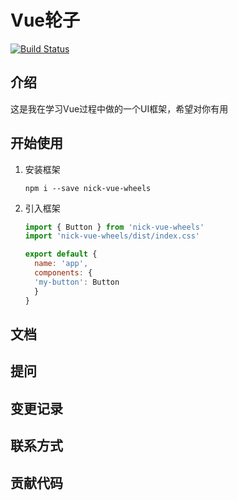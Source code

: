 # Vue轮子

[![Build Status](https://www.travis-ci.org/xzfd1010/nick-vue-wheels.svg?branch=master)](https://www.travis-ci.org/xzfd1010/nick-vue-wheels)

## 介绍
这是我在学习Vue过程中做的一个UI框架，希望对你有用

## 开始使用

1. 安装框架
   ```
   npm i --save nick-vue-wheels
   ```
2. 引入框架
    ```javascript
    import { Button } from 'nick-vue-wheels'
    import 'nick-vue-wheels/dist/index.css'
    
    export default {
      name: 'app',
      components: {
      'my-button': Button
      }
    }
    ```

## 文档

## 提问

## 变更记录

## 联系方式

## 贡献代码

